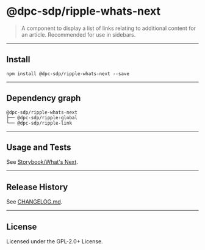 # @dpc-sdp/ripple-whats-next

> A component to display a list of links relating to additional content for an
article. Recommended for use in sidebars.

--------------------------------------------------------------------------------

## Install

```shell
npm install @dpc-sdp/ripple-whats-next --save
```

--------------------------------------------------------------------------------

## Dependency graph

```shell
@dpc-sdp/ripple-whats-next
├── @dpc-sdp/ripple-global
└── @dpc-sdp/ripple-link
```

--------------------------------------------------------------------------------

## Usage and Tests

See [Storybook/What's Next](https://storybook-ripple-master.lagoon.vicsdp.amazee.io/?selectedKind=Molecules/WhatsNext&selectedStory=What%5C's%20Next).

--------------------------------------------------------------------------------

## Release History

See [CHANGELOG.md](./CHANGELOG.md).

--------------------------------------------------------------------------------

## License

Licensed under the GPL-2.0+ License.
